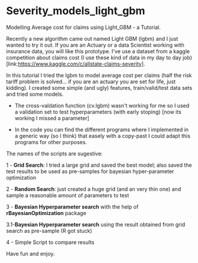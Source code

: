 # Severity_models_light_gbm

Modelling Average cost for claims using Light_GBM - a Tutorial.

Recently a new algorithm came out named Light GBM (lgbm) and I just wanted to try it out.
If you are an Actuary or a data Scientist working with insurance data, you will like this prototype. I've use a dataset from a kaggle competition about claims cost (I use these kind of data in my day to day job) [link:https://www.kaggle.com/c/allstate-claims-severity].

In this tutorial I tried the lgbm to model average cost per claims (half the risk tariff problem is solved... if you are an actuary you are set for life, just kidding). I created some simple (and ugly) features, train/valid/test data sets and tried some models.

- The cross-valdation function (cv.lgbm) wasn't working for me so I used a validation set to test hyperparameters (with early stoping) [now its working I missed a parameter]

- In the code you can find the different programs where I implemented in a generic way (so I think) that easely with a copy-past I could adapt this programs for other purposes. 

The names of the scripts are sugestive:

  1 - **Grid Search**: I tried a large grid and saved the best model; also saved the test results to be used as pre-samples for bayesian hyper-parameter optimization
      
  2 - **Random Search**: just created a huge grid (and an very thin one) and sample a reasonable amount of parameters to test
      
  3 - **Bayesian Hyperparameter search** with the help of **rBayesianOptimization** package
      
  3.1-**Bayesian Hyperparameter search** using the result obtained from grid search as pre-sample (R got stuck)
      
  4 - Simple Script to compare results
      
  
  Have fun and enjoy.
      

